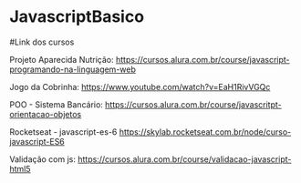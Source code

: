 # JavascriptBasico

#Link dos cursos

Projeto Aparecida Nutrição:
https://cursos.alura.com.br/course/javascript-programando-na-linguagem-web

Jogo da Cobrinha:
https://www.youtube.com/watch?v=EaH1RivVGQc

POO - Sistema Bancário:
https://cursos.alura.com.br/course/javascritpt-orientacao-objetos

Rocketseat - javascript-es-6
https://skylab.rocketseat.com.br/node/curso-javascript-ES6

Validação com js:
https://cursos.alura.com.br/course/validacao-javascript-html5
